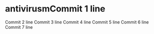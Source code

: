 # antivirusmCommit 1 line
Commit 2 line
Commit 3 line
Commit 4 line
Commit 5 line
Commit 6 line
Commit 7 line
